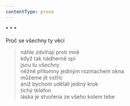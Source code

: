```yaml
---
contentType: prose
---
```


\* \* \*

Proč se všechny ty věci

> náhle zdvihají proti mně  
> když tak nádherně spí  
> jsou tu všechny  
> něžně přítomny jediným rozmachem okna  
> můžeme jít vstříc  
> aniž bychom udělali jediný krok  
> tichý telefon  
> láska je stvořena ze všeho kolem tebe
